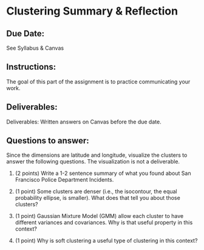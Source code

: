 Clustering Summary & Reflection
========

Due Date: 
-----
See Syllabus & Canvas    

Instructions:
-----

The goal of this part of the assignment is to practice communicating your work.

Deliverables:
-----

Deliverables: Written answers on Canvas before the due date.

Questions to answer:
-------

Since the dimensions are latitude and longitude, visualize the clusters to answer the following questions. The visualization is not a deliverable.

1) (2 points) Write a 1-2 sentence summary of what you found about San Francisco Police Department Incidents.

2) (1 point) Some clusters are denser (i.e., the isocontour, the equal probability ellipse, is smaller). What does that tell you about those clusters?

3) (1 point) Gaussian Mixture Model (GMM) allow each cluster to have different variances and covariances. Why is that useful property in this context?

4) (1 point) Why is soft clustering a useful type of clustering in this context?
